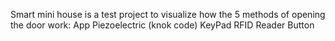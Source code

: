 Smart mini house is a test project to visualize how the 5 methods of opening the door work:
App
Piezoelectric (knok code)
KeyPad
RFID Reader
Button